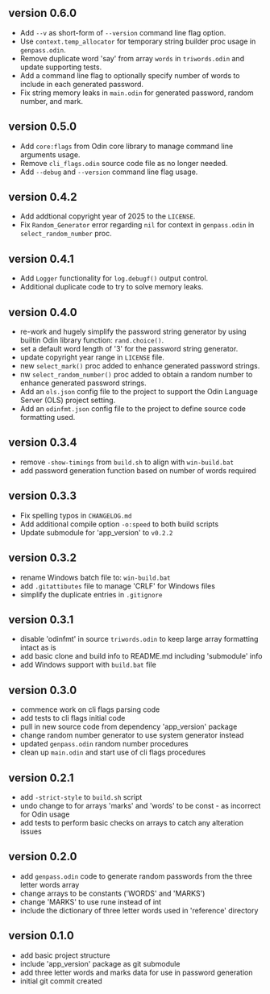 ## version 0.6.0

- Add `--v` as short-form of `--version` command line flag option.
- Use `context.temp_allocator` for temporary string builder proc usage in `genpass.odin`.
- Remove duplicate word 'say' from array `words` in `triwords.odin` and update supporting tests.
- Add a command line flag to optionally specify number of words to include in each generated password.
- Fix string memory leaks in `main.odin` for generated password, random number, and mark.

## version 0.5.0

- Add `core:flags` from Odin core library to manage command line arguments usage.
- Remove `cli_flags.odin` source code file as no longer needed.
- Add `--debug` and `--version` command line flag usage.

## version 0.4.2

- Add addtional copyright year of 2025 to the `LICENSE`.
- Fix `Random_Generator` error regarding `nil` for context in `genpass.odin` in `select_random_number` proc.

## version 0.4.1

- Add `Logger` functionality for `log.debugf()` output control.
- Additional duplicate code to try to solve memory leaks.

## version 0.4.0

- re-work and hugely simplify the password string generator by using builtin
  Odin library function: `rand.choice()`.
- set a default word length of '3' for the password string generator.
- update copyright year range in `LICENSE` file.
- new `select_mark()` proc added to enhance generated password strings.
- nw `select_random_number()` proc added to obtain a random number to enhance
  generated password strings.
- Add an `ols.json` config file to the project to support the Odin Language
  Server (OLS) project setting.
- Add an `odinfmt.json` config file to the project to define source code
  formatting used.

## version 0.3.4

- remove `-show-timings` from `build.sh` to align with `win-build.bat`
- add password generation function based on number of words required

## version 0.3.3

- Fix spelling typos in `CHANGELOG.md`
- Add additional compile option `-o:speed` to both build scripts
- Update submodule for 'app_version' to `v0.2.2`

## version 0.3.2

- rename Windows batch file to: `win-build.bat`
- add `.gitattibutes` file to manage 'CRLF' for Windows files
- simplify the duplicate entries in `.gitignore`

## version 0.3.1

- disable 'odinfmt' in source `triwords.odin` to keep large array formatting
  intact as is
- add basic clone and build info to README.md including 'submodule' info
- add Windows support with `build.bat` file

## version 0.3.0

- commence work on cli flags parsing code
- add tests to cli flags initial code
- pull in new source code from dependency 'app_version' package
- change random number generator to use system generator instead
- updated `genpass.odin` random number procedures
- clean up `main.odin` and start use of cli flags procedures

## version 0.2.1

- add `-strict-style` to `build.sh` script
- undo change to for arrays 'marks' and 'words' to be const - as incorrect for
  Odin usage
- add tests to perform basic checks on arrays to catch any alteration issues

## version 0.2.0

- add `genpass.odin` code to generate random passwords from the three letter
  words array
- change arrays to be constants ('WORDS' and 'MARKS')
- change 'MARKS' to use rune instead of int
- include the dictionary of three letter words used in 'reference' directory

## version 0.1.0

- add basic project structure
- include 'app_version' package as git submodule
- add three letter words and marks data for use in password generation
- initial git commit created
